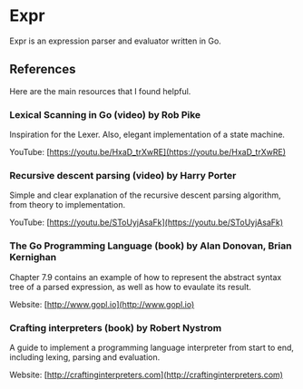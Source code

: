# Expr

Expr is an expression parser and evaluator written in Go.

## References

Here are the main resources that I found helpful.

### Lexical Scanning in Go (video) by Rob Pike

Inspiration for the Lexer. Also, elegant implementation of a state machine.

YouTube: [https://youtu.be/HxaD_trXwRE](https://youtu.be/HxaD_trXwRE)

### Recursive descent parsing (video) by Harry Porter

Simple and clear explanation of the recursive descent parsing algorithm, from theory to implementation.

YouTube: [https://youtu.be/SToUyjAsaFk](https://youtu.be/SToUyjAsaFk)

### The Go Programming Language (book) by Alan Donovan, Brian Kernighan

Chapter 7.9 contains an example of how to represent the abstract syntax tree of a parsed expression,
as well as how to evaulate its result.

Website: [http://www.gopl.io](http://www.gopl.io)

### Crafting interpreters (book) by Robert Nystrom

A guide to implement a programming language interpreter from start to end, including lexing, parsing and evaluation.

Website: [http://craftinginterpreters.com](http://craftinginterpreters.com)
